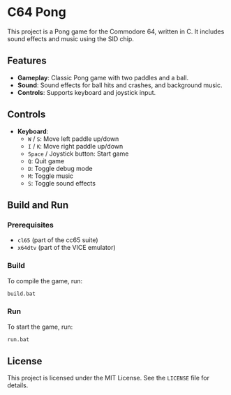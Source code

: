 # C64 Pong

This project is a Pong game for the Commodore 64, written in C. It includes sound effects and music using the SID chip.

## Features

- **Gameplay**: Classic Pong game with two paddles and a ball.
- **Sound**: Sound effects for ball hits and crashes, and background music.
- **Controls**: Supports keyboard and joystick input.

## Controls

- **Keyboard**:
    - `W` / `S`: Move left paddle up/down
    - `I` / `K`: Move right paddle up/down
    - `Space` / Joystick button: Start game
    - `Q`: Quit game
    - `D`: Toggle debug mode
    - `M`: Toggle music
    - `S`: Toggle sound effects

## Build and Run

### Prerequisites

- `cl65` (part of the cc65 suite)
- `x64dtv` (part of the VICE emulator)

### Build

To compile the game, run:
```sh
build.bat
```

### Run

To start the game, run:
```sh
run.bat
```

## License

This project is licensed under the MIT License. See the `LICENSE` file for details.
